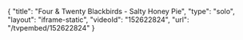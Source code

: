 {
    "title": "Four & Twenty Blackbirds - Salty Honey Pie",
    "type": "solo",
    "layout": "iframe-static",
    "videoId": "152622824",
    "url": "\/tvpembed\/152622824"
}